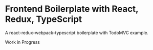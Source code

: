 # Frontend Boilerplate with React, Redux, TypeScript 

A react-redux-webpack-typescript boilerplate with TodoMVC example. 

Work in Progress
